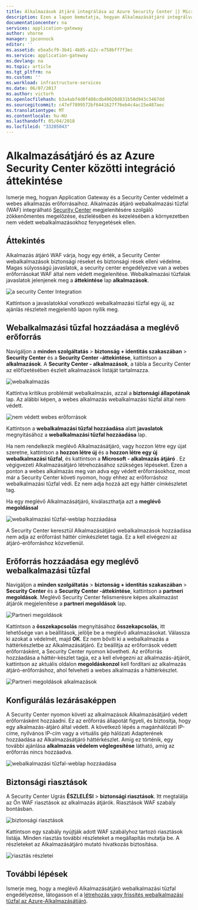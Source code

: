 ```yaml
---
title: Alkalmazások átjáró integrálása az Azure Security Center |} Microsoft Docs
description: Ezen a lapon bemutatja, hogyan Alkalmazásátjáró integrálva van-e az Azure Security Center.
documentationcenter: na
services: application-gateway
author: vhorne
manager: jpconnock
editor: ''
ms.assetid: e5ea5cf9-3b41-4b85-a12c-e758bff7f3ec
ms.service: application-gateway
ms.devlang: na
ms.topic: article
ms.tgt_pltfrm: na
ms.custom: ''
ms.workload: infrastructure-services
ms.date: 06/07/2017
ms.author: victorh
ms.openlocfilehash: b3a4abf4d0f408cdb49020d831b50d943c3467dd
ms.sourcegitcommit: c47ef7899572bf6441627f76eb4c4ac15e487aec
ms.translationtype: MT
ms.contentlocale: hu-HU
ms.lasthandoff: 05/04/2018
ms.locfileid: "33205043"
---
```

# <a name="overview-of-integration-between-application-gateway-and-azure-security-center"></a>Alkalmazásátjáró és az Azure Security Center közötti integráció áttekintése

Ismerje meg, hogyan Application Gateway és a Security Center védelmét a webes alkalmazás erőforrásaihoz. Alkalmazás átjáró webalkalmazási tűzfal (WAF) integrálható [Security Center](../security-center/security-center-intro.md) megjelenítésére szolgáló zökkenőmentes megelőzése, észlelésében és kezelésében a környezetben nem védett webalkalmazásokhoz fenyegetések ellen.

## <a name="overview"></a>Áttekintés

Alkalmazás átjáró WAF várja, hogy egy érték, a Security Center webalkalmazások biztonsági réseket és biztonsági rések elleni védelme. Magas súlyosságú javaslatok, a security center engedélyezve van a webes erőforrásokat WAF által nem védett megjelenítése. Webalkalmazási tűzfalak javaslatok jelenjenek meg a **áttekintése** lap **alkalmazások**.

![a security Center Integration][1]

Kattintson a javaslatokkal vonatkozó webalkalmazási tűzfal egy új, az ajánlás részleteit megjelenítő lapon nyílik meg.

## <a name="add-a-web-application-firewall-to-an-existing-resource"></a>Webalkalmazási tűzfal hozzáadása a meglévő erőforrás

Navigáljon a **minden szolgáltatás** > **biztonság + identitás szakaszában** > **Security Center** és a **Security Center -áttekintése**, kattintson a **alkalmazások**. A **Security Center - alkalmazások**, a tábla a Security Center az előfizetésében észlelt alkalmazások listáját tartalmazza.

![webalkalmazás][3]

Kattintva kritikus problémát webalkalmazás, azzal a **biztonsági állapotának** lap. Az alábbi képen, a webes alkalmazás webalkalmazási tűzfal által nem védett. 

![nem védett webes erőforrások][2]

Kattintson a **webalkalmazási tűzfal hozzáadása** alatt **javaslatok** megnyitásához a **webalkalmazási tűzfal hozzáadása** lap.

Ha nem rendelkezik meglévő Alkalmazásátjáró, vagy hozzon létre egy újat szeretne, kattintson a **hozzon létre új** és a **hozzon létre egy új webalkalmazási tűzfal**, és kattintson a **Microsoft - alkalmazás átjáró** . Ez végigvezeti Alkalmazásátjáró létrehozásához szükséges lépéseket. Ezen a ponton a webes alkalmazás meg van adva egy védett erőforrásokhoz, most már a Security Center követi nyomon, hogy ehhez az erőforráshoz webalkalmazási tűzfal védi. Ez nem adja hozzá azt egy háttér címkészletet tag.

Ha egy meglévő Alkalmazásátjáró, kiválaszthatja azt a **meglévő megoldással**

![webalkalmazási tűzfal-weblap hozzáadása][4]

A Security Center keresztül Alkalmazásátjáró webalkalmazások hozzáadása nem adja az erőforrást háttér címkészletet tagja. Ez a kell elvégezni az átjáró-erőforráshoz közvetlenül.

## <a name="add-a-resource-to-an-existing-web-application-firewall"></a>Erőforrás hozzáadása egy meglévő webalkalmazási tűzfal

Navigáljon a **minden szolgáltatás** > **biztonság + identitás szakaszában** > **Security Center** és a **Security Center -áttekintése**, kattintson a **partneri megoldások**. Meglévő Security Center felismerésre képes alkalmazást átjárók megjelenítése a **partneri megoldások** lap.

![Partneri megoldások][7]

Kattintson a **összekapcsolás** megnyitásához **összekapcsolás**, itt lehetősége van a beállítások, jelölje be a meglévő alkalmazásokat. Válassza ki azokat a védelmét, majd **OK**. Ez nem bővíti ki a webalkalmazás a háttérkészletbe az Alkalmazásátjáró. Ez beállítja az erőforrások védett erőforrásként, a Security Center nyomon követheti. Az erőforrás hozzáadása a háttér-készlet tagja, ez a kell elvégezni az alkalmazás-átjárót, kattintson az aktuális oldalon **megoldáskonzol** kell fordítani az alkalmazás átjáró-erőforráshoz, ahol felveheti a webes alkalmazás a háttérkészlet.

![Partneri megoldások alkalmazások][6]

## <a name="finalize-configuration"></a>Konfigurálás lezárásaképpen

A Security Center nyomon követi az alkalmazások Alkalmazásátjáró védett erőforrásként hozzáadni.  Ez az erőforrás állapotát figyeli, és biztosítja, hogy egy alkalmazás-átjáró által védett. A következő lépés a magánhálózati IP-címe, nyilvános IP-cím vagy a virtuális gép hálózati Adapterének hozzáadása az Alkalmazásátjáró háttérkészlet. Amíg ez történik, egy további ajánlása **alkalmazás védelem véglegesítése** látható, amíg az erőforrás nincs hozzáadva.

![webalkalmazási tűzfal-weblap hozzáadása][5]

## <a name="security-alerts"></a>Biztonsági riasztások

A Security Center Ugrás **ÉSZLELÉSI** > **biztonsági riasztások**.  Itt megtalálja az Ön WAF riasztások az alkalmazás átjárók. Riasztások WAF szabály bontásban.

![biztonsági riasztások][8]

Kattintson egy szabály nyújtják adott WAF szabályhoz tartozó riasztások listája. Minden riasztás további részleteket a megállapítás mutatja be. A részleteket az Alkalmazásátjáró mutató hivatkozás biztosítása.
 
![riasztás részletei][9]

## <a name="next-steps"></a>További lépések

Ismerje meg, hogy a meglévő Alkalmazásátjáró webalkalmazási tűzfal engedélyezése, látogasson el a [létrehozás vagy frissítés webalkalmazási tűzfal az Azure-Alkalmazásátjáró](application-gateway-web-application-firewall-portal.md).

[1]: ./media/application-gateway-integration-security-center/figure1.png
[2]: ./media/application-gateway-integration-security-center/figure2.png
[3]: ./media/application-gateway-integration-security-center/figure3.png
[4]: ./media/application-gateway-integration-security-center/figure4.png
[5]: ./media/application-gateway-integration-security-center/figure5.png
[6]: ./media/application-gateway-integration-security-center/figure6.png
[7]: ./media/application-gateway-integration-security-center/figure7.png
[8]: ./media/application-gateway-integration-security-center/securitycenter.png
[9]: ./media/application-gateway-integration-security-center/figure9.png